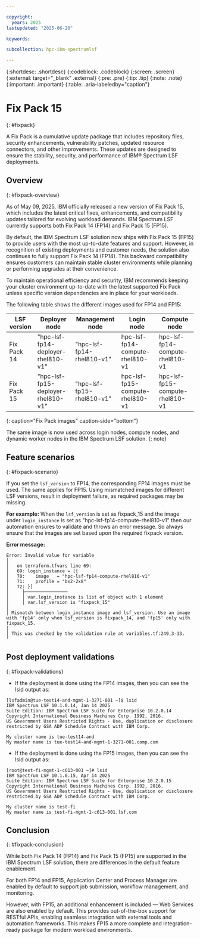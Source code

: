 ```yaml
---

copyright:
  years: 2025
lastupdated: "2025-06-20"

keywords:

subcollection: hpc-ibm-spectrumlsf

---
```


{:shortdesc: .shortdesc}
{:codeblock: .codeblock}
{:screen: .screen}
{:external: target="_blank" .external}
{:pre: .pre}
{:tip: .tip}
{:note: .note}
{:important: .important}
{:table: .aria-labeledby="caption"}

# Fix Pack 15
{: #fixpack}

A Fix Pack is a cumulative update package that includes repository files, security enhancements, vulnerability patches, updated resource connectors, and other improvements. These updates are designed to ensure the stability, security, and performance of IBM® Spectrum LSF deployments.

## Overview
{: #fixpack-overview}

As of May 09, 2025, IBM officially released a new version of Fix Pack 15, which includes the latest critical fixes, enhancements, and compatibility updates tailored for evolving workload demands. IBM Spectrum LSF currently supports both Fix Pack 14 (FP14) and Fix Pack 15 (FP15).

By default, the IBM Spectrum LSF solution now ships with Fix Pack 15 (FP15) to provide users with the most up-to-date features and support. However, in recognition of existing deployments and customer needs, the solution also continues to fully support Fix Pack 14 (FP14). This backward compatibility ensures customers can maintain stable cluster environments while planning or performing upgrades at their convenience.

To maintain operational efficiency and security, IBM recommends keeping your cluster environment up-to-date with the latest supported Fix Pack unless specific version dependencies are in place for your workloads.

The following table shows the different images used for FP14 and FP15:

| LSF version | Deployer node | Management node | Login node | Compute node |
| ----- | ----------- | --------------- | ------------ | ------------ |
| Fix Pack 14 | "hpc-lsf-fp14-deployer-rhel810-v1" | "hpc-lsf-fp14-rhel810-v1" | hpc-lsf-fp14-compute-rhel810-v1 | hpc-lsf-fp14-compute-rhel810-v1 |
| Fix Pack 15 | "hpc-lsf-fp15-deployer-rhel810-v1" | "hpc-lsf-fp15-rhel810-v1" | hpc-lsf-fp15-compute-rhel810-v1 | hpc-lsf-fp15-compute-rhel810-v1 |
{: caption="Fix Pack images" caption-side="bottom"}

The same image is now used across login nodes, compute nodes, and dynamic worker nodes in the IBM Spectrum LSF solution.
{: note}

## Feature scenarios
{: #fixpack-scenario}

If you set the `lsf_version` to FP14, the corresponding FP14 images must be used. The same applies for FP15. Using mismatched images for different LSF versions, result in deployment failure, as required packages may be missing.

**For example:** When the `lsf_version` is set as fixpack_15 and the image under `login_instance` is set as "hpc-lsf-fp14-compute-rhel810-v1" then our automation ensures to validate and throws an error message. So always ensure that the images are set based upon the required fixpack version.

**Error message:**

```pre
Error: Invalid value for variable
│
│   on terraform.tfvars line 69:
│   69: login_instance = [{
│   70:    image   = "hpc-lsf-fp14-compute-rhel810-v1"
│   71:    profile = "bx2-2x8"
│   72: }]
│     ├────────────────
│     │ var.login_instance is list of object with 1 element
│     │ var.lsf_version is "fixpack_15"
│
│ Mismatch between login_instance image and lsf_version. Use an image with 'fp14' only when lsf_version is fixpack_14, and 'fp15' only with fixpack_15.
│
│ This was checked by the validation rule at variables.tf:249,3-13.
╵
```

## Post deployment validations
{: #fixpack-validations}

* If the deployment is done using the FP14 images, then you can see the lsid output as:

```pre
[lsfadmin@tue-test14-and-mgmt-1-3271-001 ~]$ lsid
IBM Spectrum LSF 10.1.0.14, Jan 14 2025
Suite Edition: IBM Spectrum LSF Suite for Enterprise 10.2.0.14
Copyright International Business Machines Corp. 1992, 2016.
US Government Users Restricted Rights - Use, duplication or disclosure restricted by GSA ADP Schedule Contract with IBM Corp.

My cluster name is tue-test14-and
My master name is tue-test14-and-mgmt-1-3271-001.comp.com
```

* If the deployment is done using the FP15 images, then you can see the lsid output as:

```pre
[root@test-fi-mgmt-1-c613-001 ~]# lsid
IBM Spectrum LSF 10.1.0.15, Apr 14 2025
Suite Edition: IBM Spectrum LSF Suite for Enterprise 10.2.0.15
Copyright International Business Machines Corp. 1992, 2016.
US Government Users Restricted Rights - Use, duplication or disclosure restricted by GSA ADP Schedule Contract with IBM Corp.

My cluster name is test-fi
My master name is test-fi-mgmt-1-c613-001.lsf.com
```

## Conclusion
{: #fixpack-conclusion}

While both Fix Pack 14 (FP14) and Fix Pack 15 (FP15) are supported in the IBM Spectrum LSF solution, there are differences in the default feature enablement.

For both FP14 and FP15, Application Center and Process Manager are enabled by default to support job submission, workflow management, and monitoring.

However, with FP15, an additional enhancement is included — Web Services are also enabled by default. This provides out-of-the-box support for RESTful APIs, enabling seamless integration with external tools and automation frameworks. This makes FP15 a more complete and integration-ready package for modern workload environments.

